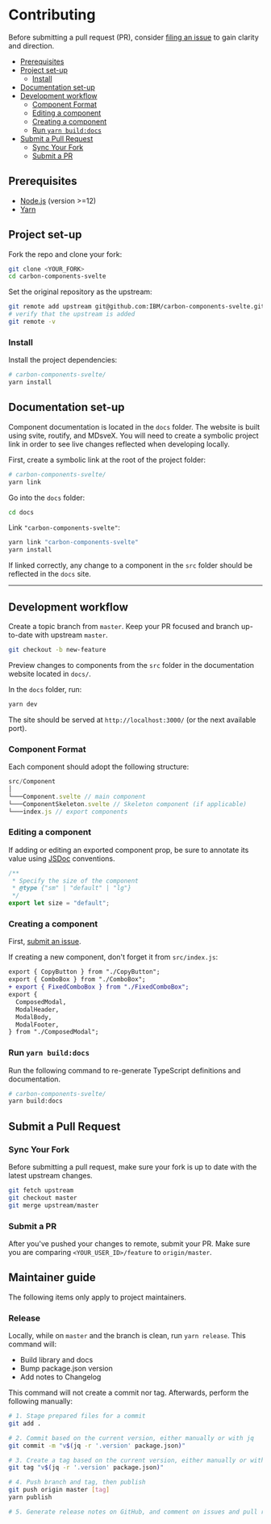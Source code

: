 # Contributing

Before submitting a pull request (PR), consider [filing an issue](https://github.com/carbon-design-system/carbon-components-svelte/issues) to gain clarity and direction.

- [Prerequisites](#prerequisites)
- [Project set-up](#project-set-up)
  - [Install](#install)
- [Documentation set-up](#documentation-set-up)
- [Development workflow](#development-workflow)
  - [Component Format](#component-format)
  - [Editing a component](#editing-a-component)
  - [Creating a component](#creating-a-component)
  - [Run `yarn build:docs`](#run-yarn-builddocs)
- [Submit a Pull Request](#submit-a-pull-request)
  - [Sync Your Fork](#sync-your-fork)
  - [Submit a PR](#submit-a-pr)

## Prerequisites

- [Node.js](https://nodejs.org/en/download/package-manager/) (version >=12)
- [Yarn](https://classic.yarnpkg.com/en/docs/install)

## Project set-up

Fork the repo and clone your fork:

```sh
git clone <YOUR_FORK>
cd carbon-components-svelte
```

Set the original repository as the upstream:

```sh
git remote add upstream git@github.com:IBM/carbon-components-svelte.git
# verify that the upstream is added
git remote -v
```

### Install

Install the project dependencies:

```sh
# carbon-components-svelte/
yarn install
```

## Documentation set-up

Component documentation is located in the `docs` folder. The website is built using svite, routify, and MDsveX. You will need to create a symbolic project link in order to see live changes reflected when developing locally.

First, create a symbolic link at the root of the project folder:

```sh
# carbon-components-svelte/
yarn link
```

Go into the `docs` folder:

```sh
cd docs
```

Link `"carbon-components-svelte"`:

```sh
yarn link "carbon-components-svelte"
yarn install
```

If linked correctly, any change to a component in the `src` folder should be reflected in the `docs` site.

---

## Development workflow

Create a topic branch from `master`. Keep your PR focused and branch up-to-date with upstream `master`.

```sh
git checkout -b new-feature
```

Preview changes to components from the `src` folder in the documentation website located in `docs/`.

In the `docs` folder, run:

```sh
yarn dev
```

The site should be served at `http://localhost:3000/` (or the next available port).

### Component Format

Each component should adopt the following structure:

```js
src/Component
│
└───Component.svelte // main component
└───ComponentSkeleton.svelte // Skeleton component (if applicable)
└───index.js // export components
```

### Editing a component

If adding or editing an exported component prop, be sure to annotate its value using [JSDoc](https://jsdoc.app/) conventions.

```js
/**
 * Specify the size of the component
 * @type {"sm" | "default" | "lg"}
 */
export let size = "default";
```

### Creating a component

First, [submit an issue](https://github.com/carbon-design-system/carbon-components-svelte/issues).

If creating a new component, don't forget it from `src/index.js`:

```diff
export { CopyButton } from "./CopyButton";
export { ComboBox } from "./ComboBox";
+ export { FixedComboBox } from "./FixedComboBox";
export {
  ComposedModal,
  ModalHeader,
  ModalBody,
  ModalFooter,
} from "./ComposedModal";
```

### Run `yarn build:docs`

Run the following command to re-generate TypeScript definitions and documentation.

```sh
# carbon-components-svelte/
yarn build:docs
```

## Submit a Pull Request

### Sync Your Fork

Before submitting a pull request, make sure your fork is up to date with the latest upstream changes.

```sh
git fetch upstream
git checkout master
git merge upstream/master
```

### Submit a PR

After you've pushed your changes to remote, submit your PR. Make sure you are comparing `<YOUR_USER_ID>/feature` to `origin/master`.

## Maintainer guide

The following items only apply to project maintainers.

### Release

Locally, while on `master` and the branch is clean, run `yarn release`. This command will:

- Build library and docs
- Bump package.json version
- Add notes to Changelog

This command will not create a commit nor tag. Afterwards, perform the following manually:

```sh
# 1. Stage prepared files for a commit
git add .

# 2. Commit based on the current version, either manually or with jq
git commit -m "v$(jq -r '.version' package.json)"

# 3. Create a tag based on the current version, either manually or with `jq`:
git tag "v$(jq -r '.version' package.json)"

# 4. Push branch and tag, then publish
git push origin master [tag]
yarn publish

# 5. Generate release notes on GitHub, and comment on issues and pull requests
```
